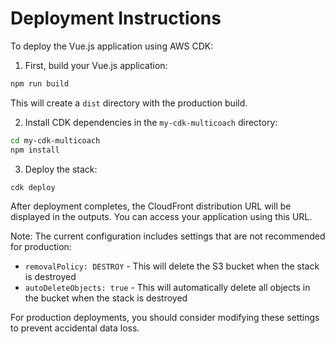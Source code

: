 # Deployment Instructions

To deploy the Vue.js application using AWS CDK:

1. First, build your Vue.js application:
```bash
npm run build
```
This will create a `dist` directory with the production build.

2. Install CDK dependencies in the `my-cdk-multicoach` directory:
```bash
cd my-cdk-multicoach
npm install
```

3. Deploy the stack:
```bash
cdk deploy
```

After deployment completes, the CloudFront distribution URL will be displayed in the outputs. You can access your application using this URL.

Note: The current configuration includes settings that are not recommended for production:
- `removalPolicy: DESTROY` - This will delete the S3 bucket when the stack is destroyed
- `autoDeleteObjects: true` - This will automatically delete all objects in the bucket when the stack is destroyed

For production deployments, you should consider modifying these settings to prevent accidental data loss.